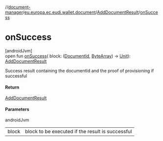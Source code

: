 //[document-manager](../../../index.md)/[eu.europa.ec.eudi.wallet.document](../index.md)/[AddDocumentResult](index.md)/[onSuccess](on-success.md)

# onSuccess

[androidJvm]\
open fun [onSuccess](on-success.md)(
block: ([DocumentId](../index.md#659369697%2FClasslikes%2F1351694608), [ByteArray](https://kotlinlang.org/api/latest/jvm/stdlib/kotlin/-byte-array/index.html))
-&gt; [Unit](https://kotlinlang.org/api/latest/jvm/stdlib/kotlin/-unit/index.html)): [AddDocumentResult](index.md)

Success result containing the documentId and the proof of provisioning if successful

#### Return

[AddDocumentResult](index.md)

#### Parameters

androidJvm

|       |                                                  |
|-------|--------------------------------------------------|
| block | block to be executed if the result is successful |
